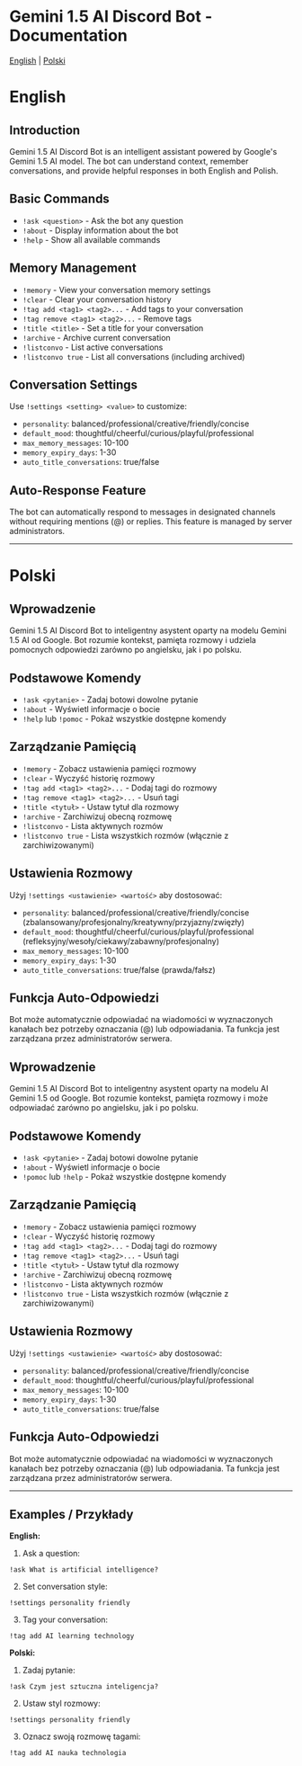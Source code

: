 
# Gemini 1.5 AI Discord Bot - Documentation
[English](#english) | [Polski](#polski)

# English

## Introduction
Gemini 1.5 AI Discord Bot is an intelligent assistant powered by Google's Gemini 1.5 AI model. The bot can understand context, remember conversations, and provide helpful responses in both English and Polish.

## Basic Commands
- `!ask <question>` - Ask the bot any question
- `!about` - Display information about the bot
- `!help` - Show all available commands

## Memory Management
- `!memory` - View your conversation memory settings
- `!clear` - Clear your conversation history
- `!tag add <tag1> <tag2>...` - Add tags to your conversation
- `!tag remove <tag1> <tag2>...` - Remove tags
- `!title <title>` - Set a title for your conversation
- `!archive` - Archive current conversation
- `!listconvo` - List active conversations
- `!listconvo true` - List all conversations (including archived)

## Conversation Settings
Use `!settings <setting> <value>` to customize:
- `personality`: balanced/professional/creative/friendly/concise
- `default_mood`: thoughtful/cheerful/curious/playful/professional
- `max_memory_messages`: 10-100
- `memory_expiry_days`: 1-30
- `auto_title_conversations`: true/false

## Auto-Response Feature
The bot can automatically respond to messages in designated channels without requiring mentions (@) or replies. This feature is managed by server administrators.

---

# Polski

## Wprowadzenie
Gemini 1.5 AI Discord Bot to inteligentny asystent oparty na modelu Gemini 1.5 AI od Google. Bot rozumie kontekst, pamięta rozmowy i udziela pomocnych odpowiedzi zarówno po angielsku, jak i po polsku.

## Podstawowe Komendy
- `!ask <pytanie>` - Zadaj botowi dowolne pytanie
- `!about` - Wyświetl informacje o bocie
- `!help` lub `!pomoc` - Pokaż wszystkie dostępne komendy

## Zarządzanie Pamięcią
- `!memory` - Zobacz ustawienia pamięci rozmowy
- `!clear` - Wyczyść historię rozmowy
- `!tag add <tag1> <tag2>...` - Dodaj tagi do rozmowy
- `!tag remove <tag1> <tag2>...` - Usuń tagi
- `!title <tytuł>` - Ustaw tytuł dla rozmowy
- `!archive` - Zarchiwizuj obecną rozmowę
- `!listconvo` - Lista aktywnych rozmów
- `!listconvo true` - Lista wszystkich rozmów (włącznie z zarchiwizowanymi)

## Ustawienia Rozmowy
Użyj `!settings <ustawienie> <wartość>` aby dostosować:
- `personality`: balanced/professional/creative/friendly/concise (zbalansowany/profesjonalny/kreatywny/przyjazny/zwięzły)
- `default_mood`: thoughtful/cheerful/curious/playful/professional (refleksyjny/wesoły/ciekawy/zabawny/profesjonalny)
- `max_memory_messages`: 10-100
- `memory_expiry_days`: 1-30
- `auto_title_conversations`: true/false (prawda/fałsz)

## Funkcja Auto-Odpowiedzi
Bot może automatycznie odpowiadać na wiadomości w wyznaczonych kanałach bez potrzeby oznaczania (@) lub odpowiadania. Ta funkcja jest zarządzana przez administratorów serwera.

## Wprowadzenie
Gemini 1.5 AI Discord Bot to inteligentny asystent oparty na modelu AI Gemini 1.5 od Google. Bot rozumie kontekst, pamięta rozmowy i może odpowiadać zarówno po angielsku, jak i po polsku.

## Podstawowe Komendy
- `!ask <pytanie>` - Zadaj botowi dowolne pytanie
- `!about` - Wyświetl informacje o bocie
- `!pomoc` lub `!help` - Pokaż wszystkie dostępne komendy

## Zarządzanie Pamięcią
- `!memory` - Zobacz ustawienia pamięci rozmowy
- `!clear` - Wyczyść historię rozmowy
- `!tag add <tag1> <tag2>...` - Dodaj tagi do rozmowy
- `!tag remove <tag1> <tag2>...` - Usuń tagi
- `!title <tytuł>` - Ustaw tytuł dla rozmowy
- `!archive` - Zarchiwizuj obecną rozmowę
- `!listconvo` - Lista aktywnych rozmów
- `!listconvo true` - Lista wszystkich rozmów (włącznie z zarchiwizowanymi)

## Ustawienia Rozmowy
Użyj `!settings <ustawienie> <wartość>` aby dostosować:
- `personality`: balanced/professional/creative/friendly/concise
- `default_mood`: thoughtful/cheerful/curious/playful/professional
- `max_memory_messages`: 10-100
- `memory_expiry_days`: 1-30
- `auto_title_conversations`: true/false

## Funkcja Auto-Odpowiedzi
Bot może automatycznie odpowiadać na wiadomości w wyznaczonych kanałach bez potrzeby oznaczania (@) lub odpowiadania. Ta funkcja jest zarządzana przez administratorów serwera.

---

## Examples / Przykłady

**English:**
1. Ask a question:
```
!ask What is artificial intelligence?
```

2. Set conversation style:
```
!settings personality friendly
```

3. Tag your conversation:
```
!tag add AI learning technology
```

**Polski:**
1. Zadaj pytanie:
```
!ask Czym jest sztuczna inteligencja?
```

2. Ustaw styl rozmowy:
```
!settings personality friendly
```

3. Oznacz swoją rozmowę tagami:
```
!tag add AI nauka technologia
```
